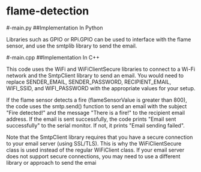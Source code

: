 # flame-detection

#-main.py
##Implementation In Python

Libraries such as GPIO or RPi.GPIO can be used to interface with the flame sensor, and use the smtplib library to send the email.

#-main.cpp
##Implementation In C++

This code uses the WiFi and WiFiClientSecure libraries to connect to a Wi-Fi network and the SmtpClient library to send an email. You would need to replace SENDER_EMAIL, SENDER_PASSWORD, RECIPIENT_EMAIL, WIFI_SSID, and WIFI_PASSWORD with the appropriate values for your setup.

If the flame sensor detects a fire (flameSensorValue is greater than 800), the code uses the smtp.send() function to send an email with the subject "Fire detected!" and the message "There is a fire!" to the recipient email address. If the email is sent successfully, the code prints "Email sent successfully" to the serial monitor. If not, it prints "Email sending failed".

Note that the SmtpClient library requires that you have a secure connection to your email server (using SSL/TLS). This is why the WiFiClientSecure class is used instead of the regular WiFiClient class. If your email server does not support secure connections, you may need to use a different library or approach to send the emai
